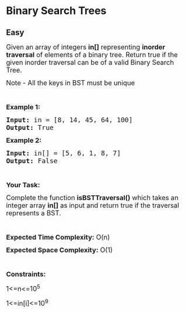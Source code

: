# Binary Search Trees
## Easy
<div class="problems_problem_content__Xm_eO"><p><span style="font-size:18px">Given an array&nbsp;of integers <strong>in[]</strong> representing <strong>inorder traversal</strong> of elements of&nbsp;a binary tree. Return true if the given inorder traversal can be of a valid Binary Search Tree.</span></p>

<p><span style="font-size:18px">Note - All the keys in BST must be unique</span></p>

<p>&nbsp;</p>

<p><span style="font-size:18px"><strong>Example 1:</strong></span></p>

<pre style="position: relative;"><span style="font-size:18px"><strong>Input:</strong> in = [8, 14, 45, 64, 100]</span>
<span style="font-size:18px"><strong>Output: </strong>True</span><div class="open_grepper_editor" title="Edit &amp; Save To Grepper"></div></pre>

<p><span style="font-size:18px"><strong>Example 2:</strong></span></p>

<pre style="position: relative;"><span style="font-size:18px"><strong>Input:</strong> in[] = [5, 6, 1, 8, 7]</span>
<span style="font-size:18px"><strong>Output:</strong> False</span><div class="open_grepper_editor" title="Edit &amp; Save To Grepper"></div></pre>

<p>&nbsp;</p>

<p><strong><span style="font-size:18px">Your Task:</span></strong></p>

<p><span style="font-size:18px">Complete the function <strong>isBSTTraversal()</strong> which takes an integer array <strong>in[]</strong> as input and return true if the traversal represents a BST.</span></p>

<p>&nbsp;</p>

<p><span style="font-size:18px"><strong>Expected Time Complexity:</strong> O(n)</span></p>

<p><span style="font-size:18px"><strong>Expected Space Complexity:</strong> O(1)</span></p>

<p>&nbsp;</p>

<p><span style="font-size:18px"><strong>Constraints:</strong></span></p>

<p><span style="font-size:18px">1&lt;=n&lt;=10<sup>5</sup></span></p>

<p><span style="font-size:18px">1&lt;=in[i]&lt;=10<sup>9</sup></span></p>

<p>&nbsp;</p>
</div>